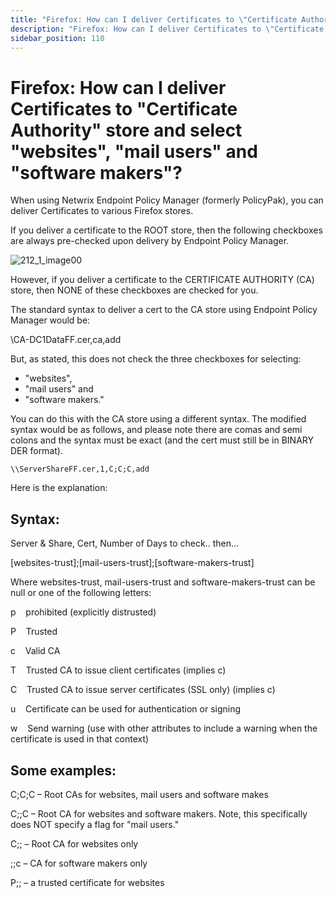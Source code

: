 ```yaml
---
title: "Firefox: How can I deliver Certificates to \"Certificate Authority\" store and select \"websites\", \"mail users\" and \"software makers\"?"
description: "Firefox: How can I deliver Certificates to \"Certificate Authority\" store and select \"websites\", \"mail users\" and \"software makers\"?"
sidebar_position: 110
---
```


# Firefox: How can I deliver Certificates to "Certificate Authority" store and select "websites", "mail users" and "software makers"?

When using Netwrix Endpoint Policy Manager (formerly PolicyPak), you can deliver Certificates to
various Firefox stores.

If you deliver a certificate to the ROOT store, then the following checkboxes are always pre-checked
upon delivery by Endpoint Policy Manager.

![212_1_image00](/images/endpointpolicymanager/applicationsettings/preconfigured/firefox/certificate/212_1_image00.webp)

However, if you deliver a certificate to the CERTIFICATE AUTHORITY (CA) store, then NONE of these
checkboxes are checked for you.

The standard syntax to deliver a cert to the CA store using Endpoint Policy Manager would be:

\CA-DC1DataFF.cer,ca,add

But, as stated, this does not check the three checkboxes for selecting:

- "websites",
- "mail users" and
- "software makers."

You can do this with the CA store using a different syntax. The modified syntax would be as follows,
and please note there are comas and semi colons and the syntax must be exact (and the cert must
still be in BINARY DER format).

```
\\ServerShareFF.cer,1,C;C;C,add
```

Here is the explanation:

## Syntax:

Server & Share, Cert, Number of Days to check.. then…

[websites-trust];[mail-users-trust];[software-makers-trust]

Where websites-trust, mail-users-trust and software-makers-trust can be null or one of the following
letters:

p    prohibited (explicitly distrusted)

P    Trusted

c    Valid CA

T    Trusted CA to issue client certificates (implies c)

C    Trusted CA to issue server certificates (SSL only) (implies c)

u    Certificate can be used for authentication or signing

w    Send warning (use with other attributes to include a warning when the certificate is used in
that context)

## Some examples:

C;C;C – Root CAs for websites, mail users and software makes

C;;C – Root CA for websites and software makers. Note, this specifically does NOT specify a flag for
"mail users."

C;; – Root CA for websites only

;;c – CA for software makers only

P;; – a trusted certificate for websites
